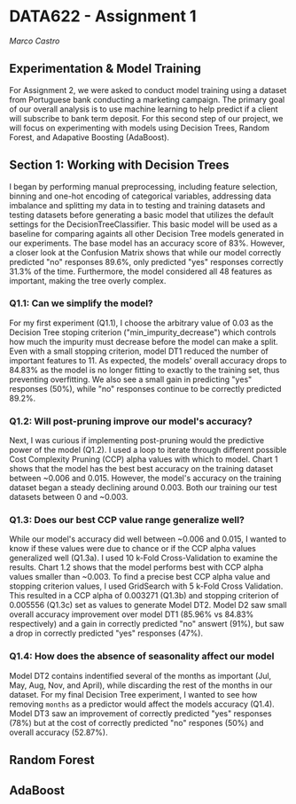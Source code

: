 # DATA622 - Assignment 1
_Marco Castro_

## Experimentation & Model Training

For Assignment 2, we were asked to conduct model training using a dataset from Portuguese bank conducting a marketing campaign. The primary goal of our overall analysis is to use machine learning to help predict if a client will subscribe to bank term deposit. For this second step of our project, we will focus on experimenting with models using Decision Trees, Random Forest, and Adapative Boosting (AdaBoost). 

## Section 1: Working with Decision Trees

I began by performing manual preprocessing, including feature selection, binning and one-hot encoding of categorical variables, addressing data imbalance and splitting my data in to testing and training datasets and testing datasets before generating a basic model that utilizes the default settings for the DecisionTreeClassifier. This basic model will be used as a baseline for comparing againts all other Decision Tree models generated in our experiments. The base model has an accuracy score of 83%. However, a closer look at the Confusion Matrix shows that while our model correctly predicted "no" responses 89.6%, only predicted "yes" responses correctly 31.3% of the time. Furthermore, the model considered all 48 features as important, making the tree overly complex.

### Q1.1: Can we simplify the model?
For my first experiment (Q1.1), I choose the arbitrary value of 0.03 as the Decision Tree stoping criterion ("min_impurity_decrease") which controls how much the impurity must decrease before the model can make a split. Even with a small stopping criterion, model DT1 reduced the number of important features to 11. As expected, the models' overall accuracy drops to 84.83% as the model is no longer fitting to exactly to the training set, thus preventing overfitting. We also see a small gain in predicting "yes" responses (50%), while "no" responses continue to be correctly predicted 89.2%.

### Q1.2: Will post-pruning improve our model's accuracy?
Next, I was curious if implementing post-pruning would the predictive power of the model (Q1.2). I used a loop to iterate through different possible Cost Complexity Pruning (CCP) alpha values with which to model. Chart 1 shows that the model has the best best accuracy on the training dataset between ~0.006 and 0.015. However, the model's accuracy on the training dataset began a steady declining around 0.003. Both our training our test datasets between 0 and ~0.003.

### Q1.3: Does our best CCP value range generalize well?
While our model's accuracy did well between ~0.006 and 0.015, I wanted to know if these values were due to chance or if the CCP alpha values generalized well (Q1.3a). I used 10 k-Fold Cross-Validation to examine the results. Chart 1.2 shows that the model performs best with CCP alpha values smaller than ~0.003. To find a precise best CCP alpha value and stopping criterion values, I used GridSearch with 5 k-Fold Cross Validation. This resulted in a CCP alpha of 0.003271 (Q1.3b) and stopping criterion of 0.005556 (Q1.3c) set as values to generate Model DT2. Model D2 saw small overall accuracy improvement over model DT1 (85.96% vs 84.83% respectively) and a gain in correctly predicted "no" answert (91%), but saw a drop in correctly predicted "yes" responses (47%).

### Q1.4: How does the absence of seasonality affect our model
Model DT2 contains indentified several of the months as important (Jul, May, Aug, Nov, and April), while discarding the rest of the months in our dataset. For my final Decision Tree experiment, I wanted to see how removing `months` as a predictor would affect the models accuracy (Q1.4). Model DT3 saw an improvement of correctly predicted "yes" responses (78%) but at the cost of correctly predicted "no" respones (50%) and overall accuracy (52.87%). 

## Random Forest


## AdaBoost 